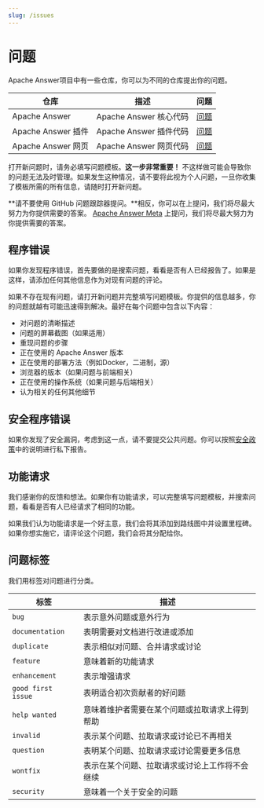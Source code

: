 ```yaml
---
slug: /issues
---
```


# 问题

Apache Answer项目中有一些仓库，你可以为不同的仓库提出你的问题。

| 仓库 | 描述 | 问题 |
| --- | --- | --- |
| Apache Answer | Apache Answer 核心代码 | [问题](https://github.com/apache/incubator-answer/issues) |
| Apache Answer 插件 | Apache Answer 插件代码 | [问题](https://github.com/apache/incubator-answer-plugins/issues) |
| Apache Answer 网页 | Apache Answer 网页代码 | [问题](https://github.com/apache/incubator-answer-website/issues) |

打开新问题时，请务必填写问题模板。**这一步非常重要！** 不这样做可能会导致你的问题无法及时管理。如果发生这种情况，请不要将此视为个人问题，一旦你收集了模板所需的所有信息，请随时打开新问题。

**请不要使用 GitHub 问题跟踪器提问。**相反，你可以在上提问，我们将尽最大努力为你提供需要的答案。 [Apache Answer Meta](https://meta.answer.dev) 上提问，我们将尽最大努力为你提供需要的答案。

## 程序错误

如果你发现程序错误，首先要做的是搜索问题，看看是否有人已经报告了。如果是这样，请添加任何其他信息作为对现有问题的评论。

如果不存在现有问题，请打开新问题并完整填写问题模板。你提供的信息越多，你的问题就越有可能迅速得到解决。最好在每个问题中包含以下内容：

- 对问题的清晰描述
- 问题的屏幕截图（如果适用）
- 重现问题的步骤
- 正在使用的 Apache Answer 版本
- 正在使用的部署方法（例如Docker，二进制，源）
- 浏览器的版本（如果问题与前端相关）
- 正在使用的操作系统（如果问题与后端相关）
- 认为相关的任何其他细节

## 安全程序错误

如果你发现了安全漏洞，考虑到这一点，请不要提交公共问题。你可以按照[安全政策](https://github.com/apache/incubator-answer/security/policy)中的说明进行私下报告。

## 功能请求

我们感谢你的反馈和想法。如果你有功能请求，可以完整填写问题模板，并搜索问题，看看是否有人已经请求了相同的功能。

如果我们认为功能请求是一个好主意，我们会将其添加到路线图中并设置里程碑。如果你想实施它，请评论这个问题，我们会将其分配给你。

## 问题标签

我们用标签对问题进行分类。

| 标签 | 描述 |
| --- | --- |
| `bug` | 表示意外问题或意外行为 |
| `documentation` | 表明需要对文档进行改进或添加 |
| `duplicate` | 表示相似对问题、合并请求或讨论 |
| `feature` | 意味着新的功能请求 |
| `enhancement` | 表示增强请求 |
| `good first issue` | 表明适合初次贡献者的好问题 |
| `help wanted` | 意味着维护者需要在某个问题或拉取请求上得到帮助 |
| `invalid` | 表示某个问题、拉取请求或讨论已不再相关 |
| `question` | 表明某个问题、拉取请求或讨论需要更多信息 |
| `wontfix` | 表示在某个问题、拉取请求或讨论上工作将不会继续 |
| `security` | 意味着一个关于安全的问题 |
